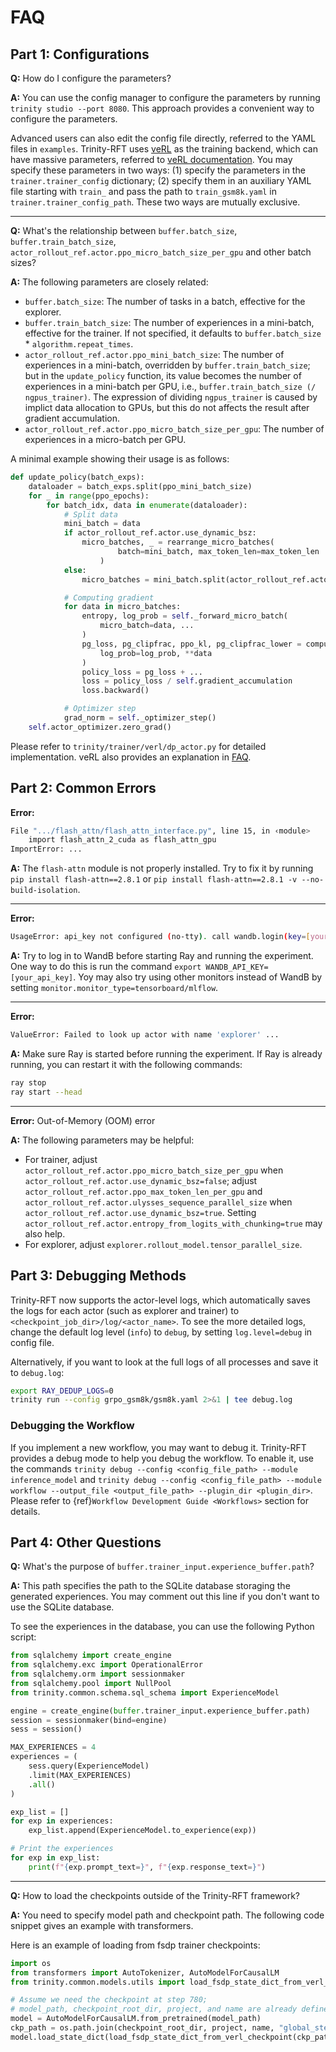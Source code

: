 # FAQ

## Part 1: Configurations
**Q:** How do I configure the parameters?

**A:** You can use the config manager to configure the parameters by running `trinity studio --port 8080`. This approach provides a convenient way to configure the parameters.

Advanced users can also edit the config file directly, referred to the YAML files in `examples`.
Trinity-RFT uses [veRL](https://github.com/volcengine/verl) as the training backend, which can have massive parameters, referred to [veRL documentation](https://verl.readthedocs.io/en/latest/examples/config.html). You may specify these parameters in two ways: (1) specify the parameters in the `trainer.trainer_config` dictionary; (2) specify them in an auxiliary YAML file starting with `train_` and pass the path to `train_gsm8k.yaml` in `trainer.trainer_config_path`. These two ways are mutually exclusive.

---

**Q:** What's the relationship between `buffer.batch_size`, `buffer.train_batch_size`, `actor_rollout_ref.actor.ppo_micro_batch_size_per_gpu` and other batch sizes?

**A:** The following parameters are closely related:

- `buffer.batch_size`: The number of tasks in a batch, effective for the explorer.
- `buffer.train_batch_size`: The number of experiences in a mini-batch, effective for the trainer. If not specified, it defaults to `buffer.batch_size` * `algorithm.repeat_times`.
- `actor_rollout_ref.actor.ppo_mini_batch_size`: The number of experiences in a mini-batch, overridden by `buffer.train_batch_size`; but in the `update_policy` function, its value becomes the number of experiences in a mini-batch per GPU, i.e., `buffer.train_batch_size (/ ngpus_trainer)`. The expression of dividing `ngpus_trainer` is caused by implict data allocation to GPUs, but this do not affects the result after gradient accumulation.
- `actor_rollout_ref.actor.ppo_micro_batch_size_per_gpu`: The number of experiences in a micro-batch per GPU.

A minimal example showing their usage is as follows:

```python
def update_policy(batch_exps):
    dataloader = batch_exps.split(ppo_mini_batch_size)
    for _ in range(ppo_epochs):
        for batch_idx, data in enumerate(dataloader):
            # Split data
            mini_batch = data
            if actor_rollout_ref.actor.use_dynamic_bsz:
                micro_batches, _ = rearrange_micro_batches(
                        batch=mini_batch, max_token_len=max_token_len
                    )
            else:
                micro_batches = mini_batch.split(actor_rollout_ref.actor.ppo_micro_batch_size_per_gpu)

            # Computing gradient
            for data in micro_batches:
                entropy, log_prob = self._forward_micro_batch(
                    micro_batch=data, ...
                )
                pg_loss, pg_clipfrac, ppo_kl, pg_clipfrac_lower = compute_policy_loss(
                    log_prob=log_prob, **data
                )
                policy_loss = pg_loss + ...
                loss = policy_loss / self.gradient_accumulation
                loss.backward()

            # Optimizer step
            grad_norm = self._optimizer_step()
    self.actor_optimizer.zero_grad()
```
Please refer to `trinity/trainer/verl/dp_actor.py` for detailed implementation. veRL also provides an explanation in [FAQ](https://verl.readthedocs.io/en/latest/faq/faq.html#what-is-the-meaning-of-train-batch-size-mini-batch-size-and-micro-batch-size).


## Part 2: Common Errors

**Error:**
```bash
File ".../flash_attn/flash_attn_interface.py", line 15, in ‹module>
    import flash_attn_2_cuda as flash_attn_gpu
ImportError: ...
```

**A:** The `flash-attn` module is not properly installed. Try to fix it by running `pip install flash-attn==2.8.1` or `pip install flash-attn==2.8.1 -v --no-build-isolation`.

---

**Error:**
```bash
UsageError: api_key not configured (no-tty). call wandb.login(key=[your_api_key]) ...
```

**A:** Try to log in to WandB before starting Ray and running the experiment. One way to do this is run the command `export WANDB_API_KEY=[your_api_key]`. Yoy may also try using other monitors instead of WandB by setting `monitor.monitor_type=tensorboard/mlflow`.

---

**Error:**
```bash
ValueError: Failed to look up actor with name 'explorer' ...
```

**A:** Make sure Ray is started before running the experiment. If Ray is already running, you can restart it with the following commands:

```bash
ray stop
ray start --head
```

---

**Error:** Out-of-Memory (OOM) error

**A:** The following parameters may be helpful:

- For trainer, adjust `actor_rollout_ref.actor.ppo_micro_batch_size_per_gpu` when `actor_rollout_ref.actor.use_dynamic_bsz=false`; adjust `actor_rollout_ref.actor.ppo_max_token_len_per_gpu` and `actor_rollout_ref.actor.ulysses_sequence_parallel_size` when `actor_rollout_ref.actor.use_dynamic_bsz=true`. Setting `actor_rollout_ref.actor.entropy_from_logits_with_chunking=true` may also help.
- For explorer, adjust `explorer.rollout_model.tensor_parallel_size`.


## Part 3: Debugging Methods
Trinity-RFT now supports the actor-level logs, which automatically saves the logs for each actor (such as explorer and trainer) to `<checkpoint_job_dir>/log/<actor_name>`. To see the more detailed logs, change the default log level (`info`) to `debug`, by setting `log.level=debug` in config file.

Alternatively, if you want to look at the full logs of all processes and save it to `debug.log`:
```bash
export RAY_DEDUP_LOGS=0
trinity run --config grpo_gsm8k/gsm8k.yaml 2>&1 | tee debug.log
```

### Debugging the Workflow

If you implement a new workflow, you may want to debug it. Trinity-RFT provides a debug mode to help you debug the workflow. To enable it, use the commands `trinity debug --config <config_file_path> --module inference_model` and `trinity debug --config <config_file_path> --module workflow --output_file <output_file_path> --plugin_dir <plugin_dir>`. Please refer to {ref}`Workflow Development Guide <Workflows>` section for details.


## Part 4: Other Questions
**Q:** What's the purpose of `buffer.trainer_input.experience_buffer.path`?

**A:** This path specifies the path to the SQLite database storaging the generated experiences. You may comment out this line if you don't want to use the SQLite database.

To see the experiences in the database, you can use the following Python script:

```python
from sqlalchemy import create_engine
from sqlalchemy.exc import OperationalError
from sqlalchemy.orm import sessionmaker
from sqlalchemy.pool import NullPool
from trinity.common.schema.sql_schema import ExperienceModel

engine = create_engine(buffer.trainer_input.experience_buffer.path)
session = sessionmaker(bind=engine)
sess = session()

MAX_EXPERIENCES = 4
experiences = (
    sess.query(ExperienceModel)
    .limit(MAX_EXPERIENCES)
    .all()
)

exp_list = []
for exp in experiences:
    exp_list.append(ExperienceModel.to_experience(exp))

# Print the experiences
for exp in exp_list:
    print(f"{exp.prompt_text=}", f"{exp.response_text=}")
```

---

**Q:** How to load the checkpoints outside of the Trinity-RFT framework?

**A:** You need to specify model path and checkpoint path. The following code snippet gives an example with transformers.

Here is an example of loading from fsdp trainer checkpoints:

```python
import os
from transformers import AutoTokenizer, AutoModelForCausalLM
from trinity.common.models.utils import load_fsdp_state_dict_from_verl_checkpoint

# Assume we need the checkpoint at step 780;
# model_path, checkpoint_root_dir, project, and name are already defined
model = AutoModelForCausalLM.from_pretrained(model_path)
ckp_path = os.path.join(checkpoint_root_dir, project, name, "global_step_780", "actor")
model.load_state_dict(load_fsdp_state_dict_from_verl_checkpoint(ckp_path))
```
